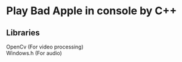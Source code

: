 # Play Bad Apple in console by C++  

## Libraries  
OpenCv (For video processing)  
Windows.h (For audio)  

